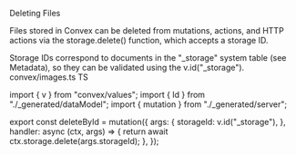 Deleting Files

Files stored in Convex can be deleted from mutations, actions, and HTTP actions via the storage.delete() function, which accepts a storage ID.

Storage IDs correspond to documents in the "_storage" system table (see Metadata), so they can be validated using the v.id("_storage").
convex/images.ts
TS

import { v } from "convex/values";
import { Id } from "./_generated/dataModel";
import { mutation } from "./_generated/server";

export const deleteById = mutation({
  args: {
    storageId: v.id("_storage"),
  },
  handler: async (ctx, args) => {
    return await ctx.storage.delete(args.storageId);
  },
});

